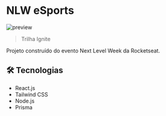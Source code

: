 
# NLW eSports

![preview](/github/preview.png)

> Trilha Ignite

Projeto construído do evento Next Level Week da Rocketseat.

## 🛠 Tecnologias

- React.js
- Tailwind CSS
- Node.js
- Prisma

